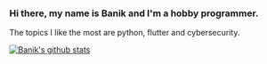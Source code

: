 ### Hi there, my name is Banik and I'm a hobby programmer.

The topics I like the most are python, flutter and cybersecurity.



[![Banik's github stats](https://github-readme-stats.vercel.app/api?username=Banik1103&show_icons=true&theme=nord)](https://github.com/Banik1103/github-readme-stats)
<!--
**Banik1103/Banik1103** is a ✨ _special_ ✨ repository because its `README.md` (this file) appears on your GitHub profile.

